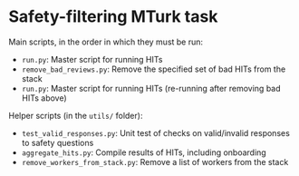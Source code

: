 # Safety-filtering MTurk task

Main scripts, in the order in which they must be run:
- `run.py`: Master script for running HITs
- `remove_bad_reviews.py`: Remove the specified set of bad HITs from the stack
- `run.py`: Master script for running HITs (re-running after removing bad HITs above)

Helper scripts (in the `utils/` folder):
- `test_valid_responses.py`: Unit test of checks on valid/invalid responses to safety questions
- `aggregate_hits.py`: Compile results of HITs, including onboarding
- `remove_workers_from_stack.py`: Remove a list of workers from the stack
